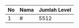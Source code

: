 | No | Nama            | Jumlah Level |
|----|-----------------|--------------|
| 1  | #    |    5512        |
